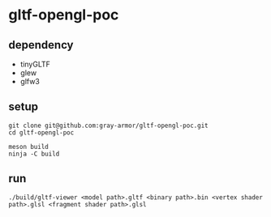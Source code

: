 # gltf-opengl-poc

## dependency
- tinyGLTF
- glew
- glfw3

## setup
```
git clone git@github.com:gray-armor/gltf-opengl-poc.git
cd gltf-opengl-poc
```
```
meson build
ninja -C build
```

## run
```
./build/gltf-viewer <model path>.gltf <binary path>.bin <vertex shader path>.glsl <fragment shader path>.glsl
```
